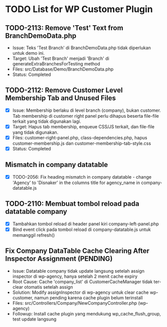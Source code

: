 # TODO List for WP Customer Plugin

## TODO-2113: Remove 'Test' Text from BranchDemoData.php
- Issue: Teks 'Test Branch' di BranchDemoData.php tidak diperlukan untuk demo ini.
- Target: Ubah 'Test Branch' menjadi 'Branch' di generateExtraBranchesForTesting method
- Files: src/Database/Demo/BranchDemoData.php
- Status: Completed

## TODO-2112: Remove Customer Level Membership Tab and Unused Files
- [x] Issue: Membership berlaku di level branch (company), bukan customer. Tab membership di customer right panel perlu dihapus beserta file-file terkait yang tidak digunakan lagi.
- [x] Target: Hapus tab membership, enqueue CSS/JS terkait, dan file-file yang tidak digunakan.
- [x] Files: customer-right-panel.php, class-dependencies.php, hapus customer-membership.js dan customer-membership-tab-style.css
- [x] Status: Completed

## Mismatch in company datatable
- [x] TODO-2056: Fix heading mismatch in company datatable - change 'Agency' to 'Disnaker' in the columns title for agency_name in company-datatable.js

## TODO-2110: Membuat tombol reload pada datatable company
- [x] Tambahkan tombol reload di header panel kiri company-left-panel.php
- [x] Bind event click pada tombol reload di company-datatable.js untuk memanggil refresh()

## Fix Company DataTable Cache Clearing After Inspector Assignment (PENDING)
- Issue: Datatable company tidak update langsung setelah assign inspector di wp-agency, hanya setelah 2 menit cache expiry
- Root Cause: Cache 'company_list' di CustomerCacheManager tidak ter-clear otomatis setelah assign
- Solution: Modify assignInspector di wp-agency untuk clear cache wp-customer, namun pending karena cache plugin belum terinstall
- Files: src/Controllers/Company/NewCompanyController.php (wp-agency)
- Followup: Install cache plugin yang mendukung wp_cache_flush_group, test update langsung

